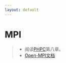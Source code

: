 ```yaml
---
layout: default
--- 
```


# MPI

> - 阅读[PHPC](https://www.amazon.ca/Parallel-Performance-Computing-Robert-Robey/dp/1617296465)第八章。
> - [Open-MPI文档](https://www.open-mpi.org/doc/)

